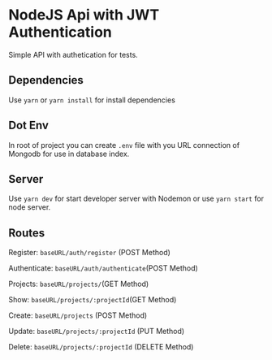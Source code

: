 # NodeJS Api with JWT Authentication

Simple API with authetication for tests.

## Dependencies

Use `yarn` or `yarn install` for install dependencies

## Dot Env

In root of project you can create `.env` file with you URL connection of Mongodb for use in database index.

## Server

Use `yarn dev` for start developer server with Nodemon or use `yarn start` for node server.

## Routes

Register:
`baseURL/auth/register` (POST Method)

Authenticate:
`baseURL/auth/authenticate`(POST Method)

Projects:
`baseURL/projects/`(GET Method)

Show:
`baseURL/projects/:projectId`(GET Method)

Create:
`baseURL/projects` (POST Method)

Update:
`baseURL/projects/:projectId` (PUT Method)

Delete:
`baseURL/projects/:projectId` (DELETE Method)
